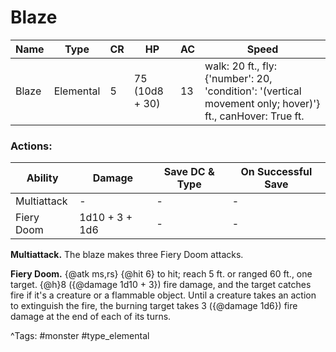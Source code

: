 # Blaze

| Name | Type | CR | HP | AC | Speed |
|------|------|----|----|----|-------|
| Blaze | Elemental | 5 | 75 (10d8 + 30) | 13 | walk: 20 ft., fly: {'number': 20, 'condition': '(vertical movement only; hover)'} ft., canHover: True ft. |

### Actions:

| Ability | Damage | Save DC & Type | On Successful Save |
|---------|--------|----------------|--------------------|
| Multiattack | - | - | - |
| Fiery Doom | 1d10 + 3 + 1d6 | - | - |


**Multiattack.** The blaze makes three Fiery Doom attacks.

**Fiery Doom.** {@atk ms,rs} {@hit 6} to hit; reach 5 ft. or ranged 60 ft., one target. {@h}8 ({@damage 1d10 + 3}) fire damage, and the target catches fire if it's a creature or a flammable object. Until a creature takes an action to extinguish the fire, the burning target takes 3 ({@damage 1d6}) fire damage at the end of each of its turns.

^Tags: #monster #type_elemental